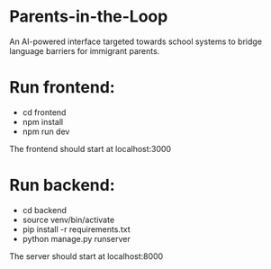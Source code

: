 # Parents-in-the-Loop
An AI-powered interface targeted towards school systems to bridge language barriers for immigrant parents.

# Run frontend:
- cd frontend
- npm install
- npm run dev
  
The frontend should start at localhost:3000

# Run backend:
- cd backend
- source venv/bin/activate
- pip install -r requirements.txt
- python manage.py runserver
  
The server should start at localhost:8000
